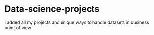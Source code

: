 # Data-science-projects
I added all my projects and unique ways to handle datasets in business point of view
